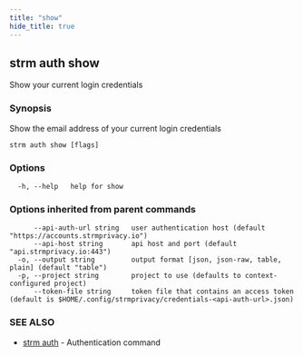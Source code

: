 ```yaml
---
title: "show"
hide_title: true
---
```

## strm auth show

Show your current login credentials

### Synopsis

Show the email address of your current login credentials

```
strm auth show [flags]
```

### Options

```
  -h, --help   help for show
```

### Options inherited from parent commands

```
      --api-auth-url string   user authentication host (default "https://accounts.strmprivacy.io")
      --api-host string       api host and port (default "api.strmprivacy.io:443")
  -o, --output string         output format [json, json-raw, table, plain] (default "table")
  -p, --project string        project to use (defaults to context-configured project)
      --token-file string     token file that contains an access token (default is $HOME/.config/strmprivacy/credentials-<api-auth-url>.json)
```

### SEE ALSO

* [strm auth](docs/04-reference/01-cli-reference/strm/auth/index.md)	 - Authentication command

